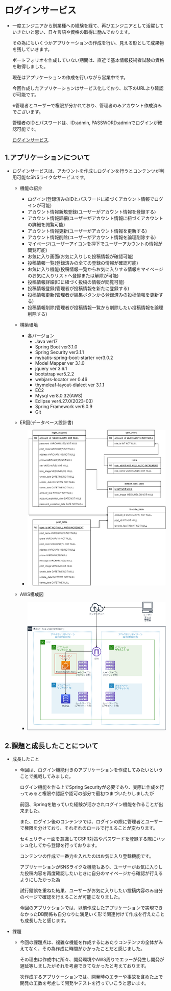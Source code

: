# ログインサービス
 - 一度エンジニアから別業種への経験を経て、再びエンジニアとして活躍していきたいと思い、日々言語や資格の取得に励んでおります。
   
   その為にもいくつかアプリケーションの作成を行い、見える形として成果物を残していきます。

   ポートフォリオを作成していない期間は、直近で基本情報技術者試験の資格を取得しました。

   現在はアプリケーションの作成を行いながら営業中です。

   今回作成したアプリケーションはサービス化しており、以下のURLより確認が可能です。

   ※管理者とユーザーで権限が分かれており、管理者のみアカウント作成済みでございます。
   
   管理者のIDとパスワードは、ID:admin, PASSWORD:adminでログインが確認可能です。
    
   [ログインサービス](http://13.231.105.240:8888/login).

## 1.アプリケーションについて
 - ログインサービスは、アカウントを作成しログインを行うとコンテンツが利用可能なSNSライクなサービスです。
   - 機能の紹介
     - ログイン(登録済みのIDとパスワードに紐づくアカウント情報でログインが可能)
     - アカウント情報新規登録(ユーザーがアカウント情報を登録する)
     - アカウント情報詳細(ユーザーがアカウント情報に紐づくアカウントの詳細を閲覧可能)
     - アカウント情報更新(ユーザーがアカウント情報を更新する)
     - アカウント情報削除(ユーザーがアカウント情報を論理削除する)
     - マイページ(ユーザーアイコンを押下でユーザーアカウントの情報が閲覧可能)
     - お気に入り画面(お気に入りした投稿情報が確認可能)
     - 投稿情報一覧(登録済みの全ての登録の情報が確認可能)
     - お気に入り機能(投稿情報一覧からお気に入りする情報をマイページのお気に入りリストへ登録または解除が可能)
     - 投稿情報詳細(IDに紐づく投稿の情報が閲覧可能)
     - 投稿情報登録(管理者が投稿情報を新たに登録する)
     - 投稿情報更新(管理者が編集ボタンから登録済みの投稿情報を更新する)
     - 投稿情報削除(管理者が投稿情報一覧から削除したい投稿情報を論理削除する)
       
   - 構築環境
     - 各バージョン
       - Java ver17
       - Spring Boot ver3.1.0
       - Spring Security ver3.1.1
       - mybatis-spring-boot-starter ver3.0.2
       - Model Mapper ver 3.1.0
       - jquery ver 3.6.1
       - bootstrap ver5.2.2
       - webjars-locator ver 0.46
       - thymeleaf-layout-dialect ver 3.1.1
       - EC2
       - Mysql ver8.0.32(AWS)
       - Eclipse ver4.27.0(2023-03)
       - Spring Framework ver6.0.9
       - Git
   - ER図(データベース設計書)
     - ![ER Image 1](/loginAplication.png)
   - AWS構成図
     - ![AWS Image 2](/AWS_login.png)
## 2.課題と成長したことについて
 - 成長したこと
   - 今回は、ログイン機能付きのアプリケーションを作成してみたいということで挑戦してみました。

     ログイン機能を作る上でSpring Securityが必要であり、実際に作成を行ってみると権限や認証や認可の部分で最初つまづいたりしましたが
     
     前回、Springを触っていた経験が活かされログイン機能を作ることが出来ました。
     
     また、ログイン後のコンテンツでは、ログインの際に管理者とユーザーで権限を分けており、それぞれのロールで行えることが変わります。
     
     セキュリティー面を意識してCSFR対策やパスワードを登録する際にハッシュ化してから登録を行っております。
     
     コンテンツの作成で一番力を入れたのはお気に入り登録機能です。
     
     アプリケーションがSNSライクな機能もあり、ユーザーがお気に入りした投稿内容を再度確認したいときに自分のマイページから確認が行えるようにしたかった為
     
     試行錯誤を重ねた結果、ユーザーがお気に入りしたい投稿内容のみ自分のページで確認を行えることが可能になりました。
     
     今回のアプリケションでは、以前作成したアプリケーションで実現できなかったDB関係も自分なりに満足いく形で関連付けて作成を行えたことも成長したと感じます。
   　　
- 課題
  - 今回の課題点は、複雑な機能を作成するにあたりコンテンツの全体がみえてなく、その為作成に時間がかかったことだと感じました。
   
    その理由は作成中に所々、開発環境やAWS周りでエラーが発生し開発が遅延等しましたがそれを考慮できてなかったと考えております。
    
    次作成するアプリケーションでは、開発時のエラーや事故を含めた上で開発の工数を考慮して開発やテストを行っていこうと思います。

   
      
   

